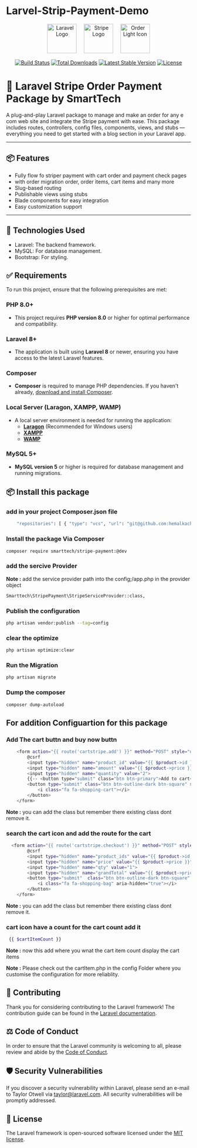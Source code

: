 # Larvel-Strip-Payment-Demo

<!-- <p align="center">
<a href="https://laravel.com" target="_blank"><img src="https://raw.githubusercontent.com/laravel/art/master/logo-lockup/5%20SVG/2%20CMYK/1%20Full%20Color/laravel-logolockup-cmyk-red.svg" width="400" alt="Laravel Logo"></a> -->


<p align="center">
  <img src="https://laravel.com/img/logomark.min.svg" alt="Laravel Logo" height="80">
  &nbsp;&nbsp;&nbsp;
  <img src="https://stripe.com/img/v3/home/twitter.png" alt="Stripe Logo" height="80">
  &nbsp;&nbsp;&nbsp;
<img src="https://cdn-icons-png.flaticon.com/512/3595/3595455.png" alt="Order Light Icon" height="80">
</p>
<!-- </p> -->

<p align="center">
<a href="https://github.com/laravel/framework/actions"><img src="https://github.com/laravel/framework/workflows/tests/badge.svg" alt="Build Status"></a>
<a href="https://packagist.org/packages/laravel/framework"><img src="https://img.shields.io/packagist/dt/laravel/framework" alt="Total Downloads"></a>
<a href="https://packagist.org/packages/laravel/framework"><img src="https://img.shields.io/packagist/v/laravel/framework" alt="Latest Stable Version"></a>
<a href="https://packagist.org/packages/laravel/framework"><img src="https://img.shields.io/packagist/l/laravel/framework" alt="License"></a>
</p>

# 🚀 Laravel Stripe Order Payment Package by SmartTech

A plug-and-play Laravel package to manage and make an order for any e com web site and integrate the Stripe payment  with ease. This package includes routes, controllers, config files, components, views, and stubs — everything you need to get started with a blog section in your Laravel app.

---

## 📦 Features

- Fully flow fo striper payment with cart order and payment check pages 
- with order migration order, order items, cart items and many more 
- Slug-based routing
- Publishable views using stubs
- Blade components for easy integration
- Easy customization support

---


## 🔧 Technologies Used
- Laravel: The backend framework.
- MySQL: For database management.
- Bootstrap: For styling.

## ✅ **Requirements**

To run this project, ensure that the following prerequisites are met:

###  **PHP 8.0+**
- This project requires **PHP version 8.0** or higher for optimal performance and compatibility.

###  **Laravel 8+**
- The application is built using **Laravel 8** or newer, ensuring you have access to the latest Laravel features.

###  **Composer**
- **Composer** is required to manage PHP dependencies. If you haven't already, [download and install Composer](https://getcomposer.org/).

###  **Local Server (Laragon, XAMPP, WAMP)**
- A local server environment is needed for running the application:
  - **[Laragon](https://laragon.org/)** (Recommended for Windows users)
  - **[XAMPP](https://www.apachefriends.org/index.html)**
  - **[WAMP](http://www.wampserver.com/en/)**

###  **MySQL 5+**
- **MySQL version 5** or higher is required for database management and running migrations.


## 📦 Install this package 
### add in  your project Composer.json file 
```bash
    "repositories": [ { "type": "vcs", "url": "git@github.com:hemalkachhadiya/Larvel-Strip-Payment-Demo.git" } ],
```
### Install the package Via Composer
```bash
composer require smarttech/stripe-payment:@dev
```
### add the sercive Provider
**Note :** add the service provider path into the config;/app.php in the provider object
```bash
Smarttech\StripePayment\StripeServiceProvider::class,
```
### Publish the configuration 
```bash 
php artisan vendor:publish --tag=config
```
### clear the optimize 
```bash 
php artisan optimize:clear
```
### Run the Migration
```bash 
php artisan migrate
```
### Dump the composer 
```bash 
composer dump-autoload
```

## For addition Configuartion for this package 
###  Add The cart buttn and buy now buttn 
```bash 
    <form action="{{ route('cartstripe.add') }}" method="POST" style="display: inline;">
        @csrf
        <input type="hidden" name="product_id" value="{{ $product->id }}">
        <input type="hidden" name="amount" value="{{ $product->price }}">
        <input type="hidden" name="quantity" value="2">
        {{-- <button type="submit" class="btn btn-primary">Add to cart</button> --}}
        <button type="submit" class="btn btn-outline-dark btn-square" style="border: none; background: transparent;">
            <i class="fa fa-shopping-cart"></i>
        </button>
    </form>

```
**Note :** you can add the class but remember there existing class dont remove it.

###  search the cart icon and add the route for the cart 

```bash 
  <form action="{{ route('cartstripe.checkout') }}" method="POST" style="display: inline;">
        @csrf
        <input type="hidden" name="product_ids" value="{{ $product->id }}">
        <input type="hidden" name="price" value="{{ $product->price }}">
        <input type="hidden" name="qty" value="1">
        <input type="hidden" name="grandTotal" value="{{ $product->price }}">
        <button type="submit"  class="btn btn-outline-dark btn-square" >
            <i class="fa fa-shopping-bag" aria-hidden="true"></i>
        </button>
    </form>
```
**Note :** you can add the class but remember there existing class dont remove it.




### cart icon have a count for the cart count add it 
```bash 
 {{ $cartItemCount }}
```
**Note :** now this add where you wnat the cart item count display the cart items 

**Note :** Please check out the cartItem.php in the config Folder where you customise the configuration for more reliablity.

## 🤝 Contributing

Thank you for considering contributing to the Laravel framework! The contribution guide can be found in the [Laravel documentation](https://laravel.com/docs/contributions).

## ⚖️ Code of Conduct

In order to ensure that the Laravel community is welcoming to all, please review and abide by the [Code of Conduct](https://laravel.com/docs/contributions#code-of-conduct).

## 🛡️ Security Vulnerabilities

If you discover a security vulnerability within Laravel, please send an e-mail to Taylor Otwell via [taylor@laravel.com](mailto:taylor@laravel.com). All security vulnerabilities will be promptly addressed.

## 📜 License

The Laravel framework is open-sourced software licensed under the [MIT license](https://opensource.org/licenses/MIT).
